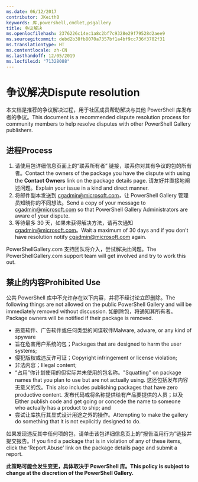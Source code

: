 ```yaml
---
ms.date: 06/12/2017
contributor: JKeithB
keywords: 库,powershell,cmdlet,psgallery
title: 争议解决
ms.openlocfilehash: 2376226c14ec1a8c2bf7c9328e29f79528d2aee9
ms.sourcegitcommit: debd2b38fb8070a7357bf1a4bf9cc736f3702f31
ms.translationtype: HT
ms.contentlocale: zh-CN
ms.lasthandoff: 12/05/2019
ms.locfileid: "71328088"
---
```

# <a name="dispute-resolution"></a><span data-ttu-id="d874e-103">争议解决</span><span class="sxs-lookup"><span data-stu-id="d874e-103">Dispute resolution</span></span>

<span data-ttu-id="d874e-104">本文档是推荐的争议解决过程，用于社区成员帮助解决与其他 PowerShell 库发布者的争议。</span><span class="sxs-lookup"><span data-stu-id="d874e-104">This document is a recommended dispute resolution process for community members to help resolve disputes with other PowerShell Gallery publishers.</span></span>

## <a name="process"></a><span data-ttu-id="d874e-105">进程</span><span class="sxs-lookup"><span data-stu-id="d874e-105">Process</span></span>

1. <span data-ttu-id="d874e-106">请使用包详细信息页面上的“联系所有者”  链接，联系你对其有争议的包的所有者。</span><span class="sxs-lookup"><span data-stu-id="d874e-106">Contact the owners of the package you have the dispute with using the **Contact Owners** link on the package details page.</span></span>
   <span data-ttu-id="d874e-107">请友好并直接地阐述问题。</span><span class="sxs-lookup"><span data-stu-id="d874e-107">Explain your issue in a kind and direct manner.</span></span>
2. <span data-ttu-id="d874e-108">将邮件副本发送到 [cgadmin@microsoft.com](mailto:cgadmin@microsoft.com)，让 PowerShell Gallery 管理员知晓你的不同想法。</span><span class="sxs-lookup"><span data-stu-id="d874e-108">Send a copy of your message to [cgadmin@microsoft.com](mailto:cgadmin@microsoft.com) so that PowerShell Gallery Administrators are aware of your dispute.</span></span>
3. <span data-ttu-id="d874e-109">等待最多 30 天，如果未获得解决方法，请再次通知 [cgadmin@microsoft.com](mailto:cgadmin@microsoft.com)。</span><span class="sxs-lookup"><span data-stu-id="d874e-109">Wait a maximum of 30 days and if you don’t have resolution notify [cgadmin@microsoft.com](mailto:cgadmin@microsoft.com) again.</span></span>

<span data-ttu-id="d874e-110">PowerShellGallery.com 支持团队将介入，尝试解决此问题。</span><span class="sxs-lookup"><span data-stu-id="d874e-110">The PowerShellGallery.com support team will get involved and try to work this out.</span></span>

## <a name="prohibited-use"></a><span data-ttu-id="d874e-111">禁止的内容</span><span class="sxs-lookup"><span data-stu-id="d874e-111">Prohibited Use</span></span>

<span data-ttu-id="d874e-112">公共 PowerShell 库中不允许存在以下内容，并将不经讨论立即删除。</span><span class="sxs-lookup"><span data-stu-id="d874e-112">The following things are not allowed on the public PowerShell Gallery and will be immediately removed without discussion.</span></span>  <span data-ttu-id="d874e-113">如删除包，将通知其所有者。</span><span class="sxs-lookup"><span data-stu-id="d874e-113">Package owners will be notified if their package is removed.</span></span>

- <span data-ttu-id="d874e-114">恶意软件、广告软件或任何类型的间谍软件</span><span class="sxs-lookup"><span data-stu-id="d874e-114">Malware, adware, or any kind of spyware</span></span>
- <span data-ttu-id="d874e-115">旨在危害用户系统的包；</span><span class="sxs-lookup"><span data-stu-id="d874e-115">Packages that are designed to harm the user systems;</span></span>
- <span data-ttu-id="d874e-116">侵犯版权或违反许可证；</span><span class="sxs-lookup"><span data-stu-id="d874e-116">Copyright infringement or license violation;</span></span>
- <span data-ttu-id="d874e-117">非法内容；</span><span class="sxs-lookup"><span data-stu-id="d874e-117">Illegal content;</span></span>
- <span data-ttu-id="d874e-118">“占用”你计划使用的但实际并未使用的包名称。</span><span class="sxs-lookup"><span data-stu-id="d874e-118">"Squatting" on package names that you plan to use but are not actually using.</span></span> <span data-ttu-id="d874e-119">这还包括发布内容无意义的包。</span><span class="sxs-lookup"><span data-stu-id="d874e-119">This also includes publishing packages that have zero productive content.</span></span>
  <span data-ttu-id="d874e-120">发布代码或将名称提供给有产品要提供的人员；以及</span><span class="sxs-lookup"><span data-stu-id="d874e-120">Either publish code and get going or concede the name to someone who actually has a product to ship; and</span></span>
- <span data-ttu-id="d874e-121">尝试让库执行其显式设计用途之外的操作。</span><span class="sxs-lookup"><span data-stu-id="d874e-121">Attempting to make the gallery do something that it is not explicitly designed to do.</span></span>

<span data-ttu-id="d874e-122">如果发现违反其中任何项的包，请单击该包详细信息页上的“报告滥用行为”链接并提交报告。</span><span class="sxs-lookup"><span data-stu-id="d874e-122">If you find a package that is in violation of any of these items, click the ‘Report Abuse’ link on the package details page and submit a report.</span></span>

<span data-ttu-id="d874e-123">**此策略可能会发生变更，具体取决于 PowerShell 库。**</span><span class="sxs-lookup"><span data-stu-id="d874e-123">**This policy is subject to change at the discretion of the PowerShell Gallery.**</span></span>
